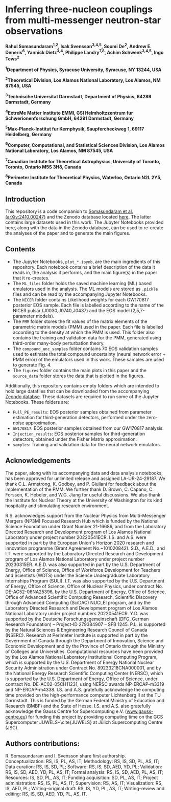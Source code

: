 # Inferring three-nucleon couplings from multi-messenger neutron-star observations

**Rahul Somasundaram<sup>1,2</sup>, Isak Svensson<sup>3,4,5</sup>, Soumi De<sup>2</sup>, Andrew E. Deneris<sup>6</sup>, Yannick Dietz<sup>3,4</sup>, Philippe Landry<sup>7,8</sup>, Achim Schwenk<sup>3,4,5</sup>, Ingo Tews<sup>2</sup>**

**<sup>1</sup>Department of Physics, Syracuse University, Syracuse, NY 13244, USA**

**<sup>2</sup>Theoretical Division, Los Alamos National Laboratory, Los Alamos, NM 87545, USA**

**<sup>3</sup>Technische Universitat Darmstadt, Department of Physics, 64289 Darmstadt, Germany**

**<sup>4</sup>ExtreMe Matter Institute EMMI, GSI Helmholtzzentrum fur Schwerionenforschung GmbH, 64291 Darmstadt, Germany**

**<sup>5</sup>Max-Planck-Institut fur Kernphysik, Saupfercheckweg 1, 69117 Heidelberg, Germany**

**<sup>6</sup>Computer, Computational, and Statistical Sciences Division, Los Alamos National Laboratory, Los Alamos, NM 87545, USA**

**<sup>7</sup>Canadian Institute for Theoretical Astrophysics, University of Toronto, Toronto, Ontario M5S 3H8, Canada**

**<sup>8</sup>Perimeter Institute for Theoretical Physics, Waterloo, Ontario N2L 2Y5, Canada**

## Introduction

This repository is a code companion to [Somasundaram et al. (arXiv:2410.00247)](https://arxiv.org/abs/2410.00247) and the Zenodo database located [here](https://doi.org/10.5281/zenodo.16878207). The latter contains large datasets used in this work. The Jupyter Notebooks provided here, along with the data in the Zenodo database, can be used to re-create the analyses of the paper and to generate the main figures.    

## Contents

 * The Jupyter Notebooks, `plot_*.ipynb`, are the main ingredients of this repository. Each notebook contains a brief description of the data it reads in, the analysis it performs, and the main figure(s) in the paper that it re-creates.
 * The `ML_files` folder holds the saved machine learning (ML) based emulators used in the analysis. The ML models are stored as `.pickle` files and can be read by the accompanying Jupyter Notebooks.
 * The `NICER` folder contains Likelihood weights for each GW170817 posterior EOS sample. Each file is labelled according to the name of the NICER pulsar (J0030,J0740,J0437) and the EOS model (2,5,7-parameter models).
 * The `PMM` folder stores the fit values of the matrix elements of the parametric matrix models (PMM) used in the paper. Each file is labelled according to the density at which the PMM is used. This folder also contains the training and validation data for the PMM, generated using third-order many-body perturbation theory.
 * The `compound_unc_samples` folder contains 70 EOS validation samples used to estimate the total compound uncertainty (neural network error + PMM error) of the emulators used in this work. These samples are used to generate Fig. 4.
 * The `figures` folder contains the main plots in this paper and the `source_data` folder stores the data that is plotted in the figures.

Additionally, this repository contains empty folders which are intended to hold large datafiles that can be downloaded from the accompanying [Zeondo databse](https://doi.org/10.5281/zenodo.16878207). These datasets are required to run some of the Jupyter Notebooks. These folders are:
 * `Full_PE_results`: EOS posterior samples obtained from parameter estimation for third-generation detectors, performed under the zero-noise approximation.
 * `GW170817`: EOS posterior samples obtained from our GW170817 analysis.
 * `Injection_results`: EOS posterior samples for third-generation detectors, obtained under the Fisher Matrix approximation.
 * `samples`: Training and validation data for the neural network emulators. 

## Acknowledgements

The paper, along with its accompanying data and data analysis notebooks, has been approved for unlimited release and assigned LA-UR-24-29187. We thank C.L. Armstrong, K. Godbey, and P. Giuliani for feedback about the implementation of the PMM. We further thank D. Brown, C. Capano, C. Forssen, K. Hebeler, and W.G. Jiang for useful discussions. We also thank the Institute for Nuclear Theory at the University of Washington for its kind hospitality and stimulating research environment.

R.S. acknowledges support from the Nuclear Physics from Multi-Messenger Mergers (NP3M) Focused Research Hub which is funded by the National Science Foundation under Grant Number 21-16686, and from the Laboratory Directed Research and Development program of Los Alamos National Laboratory under project number 20220541ECR.
I.S. and A.S. were supported in part by the European Union's Horizon 2020 research and innovation programme (Grant Agreement No.~101020842).
S.D., A.E.D., and I.T. were supported by the Laboratory Directed Research and Development program of Los Alamos National Laboratory under project number 20230315ER.
A.E.D. was also supported in part by the U.S. Department of Energy, Office of Science, Office of Workforce Development for Teachers and Scientists (WDTS) under the Science Undergraduate Laboratory Internships Program (SULI).
I.T. was also supported by the U.S. Department of Energy, Office of Science, Office of Nuclear Physics, under contract No. DE-AC52-06NA25396, by the U.S. Department of Energy, Office of Science, Office of Advanced Scientific Computing Research, Scientific Discovery through Advanced Computing (SciDAC) NUCLEI program, and by the Laboratory Directed Research and Development program of Los Alamos National Laboratory under project numbers 20220541ECR.
Y.D. was supported by the Deutsche Forschungsgemeinschaft (DFG, German Research Foundation) – Project-ID 279384907 – SFB 1245.
P.L. is supported by the Natural Sciences \& Engineering Research Council of Canada (NSERC). Research at Perimeter Institute is supported in part by the Government of Canada through the Department of Innovation, Science and Economic Development and by the Province of Ontario through the Ministry of Colleges and Universities.
Computational resources have been provided by the Los Alamos National Laboratory Institutional Computing Program, which is supported by the U.S. Department of Energy National Nuclear Security Administration under Contract No. 89233218CNA000001, and by the National Energy Research Scientific Computing Center (NERSC), which is supported by the U.S. Department of Energy, Office of Science, under contract No. DE-AC02-05CH11231, using NERSC awards NP-ERCAP-m3319 and NP-ERCAP-m4338.
I.S. and A.S. gratefully acknowledge the computing time provided on the high-performance computer Lichtenberg II at the TU Darmstadt. This is funded by the German Federal Ministry of Education and Research (BMBF) and the State of Hesse. I.S. and A.S. also gratefully acknowledge the Gauss Centre for Supercomputing e.V. (www.gauss-centre.eu) for funding this project by providing computing time on the GCS Supercomputer JUWELS~\cite{JUWELS} at Jülich Supercomputing Centre (JSC).

## Authors contributions:

R. Somasundaram and I. Svensson share first authorship. 
Conceptualization: RS, IS, PL, AS, IT; 
Methodology: RS, IS, SD, PL, AS, IT; 
Data curation: RS, IS, SD, PL; 
Software: RS, IS, SD, AED, YD, PL; 
Validation: RS, IS, SD, AED, YD, PL, AS, IT; 
Formal analysis: RS, IS, SD, AED, PL, AS, IT; 
Resources: IS, SD, PL, AS, IT; 
Funding acquisition: SD, PL, AS, IT; 
Project administration: RS, IS, PL, AS, IT; 
Supervision: RS, AS, IT; 
Visualization: RS, IS, AED, PL; 
Writing–original draft: RS, IS, YD, PL, AS, IT; 
Writing–review and editing: RS, IS, SD, AED, YD, PL, AS, IT.
